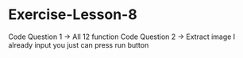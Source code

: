 # Exercise-Lesson-8
Code Question 1 -> All 12 function
Code Question 2 -> Extract image
I already input you just can press run button
